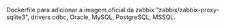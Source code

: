 Dockerfile para adicionar a imagem oficial da zabbix "zabbix/zabbix-proxy-sqlite3", drivers odbc, Oracle, MySQL, PostgreSQL, MSSQL.